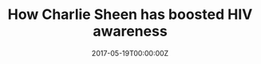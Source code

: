 ---
archived_link: https://web.archive.org/web/20210616202249/https://www.ctvnews.ca/health/how-charlie-sheen-has-boosted-hiv-awareness-1.3420818
article: HIV-positive actor Charlie Sheen has helped increase awareness and testing
  of the condition according to two new U.S. studies looking into what researchers
  have dubbed the "Charlie Sheen effect." The first study, led by San Diego State
  University Graduate School of Public Health research professor John W. Ayers, found
  that millions of online search queries for HIV prevention and testing were carried
  out after the actor made the announcement that he is HIV-positive on NBC's "Today
  Show" on Nov. 17, 2015. In a more recent follow-up study, also by Prof Ayers, the
  team investigated whether internet search queries, which they based on Google Trends
  data on searches with "test," "tests," or "testing" and "HIV," showed a link with
  an increase in HIV testing. The researchers collected data on sales of OraQuick,
  the only rapid at-home HIV test kit available in the United States, and found that
  in the same week Sheen made his TV appearance, sales in OraQuick nearly doubled,
  reaching an all-time high. Sales continued to remain significantly higher than usual
  for the following three weeks, with 8,225 more sales than expected. "In absolute
  terms, it's hard to appreciate the magnitude of Sheen's disclosure," commented study
  co-author Benjamin Althouse, "However, when we compared Sheen's disclosure to other
  traditional awareness campaigns the 'Charlie Sheen effect' is astonishing." One
  of the most high-profile and longest-running of these traditional awareness campaigns
  is World AIDS Day, with OraQuick sales following Sheen's announcement nearly eight
  times greater than sales around the well-known event. Study co-author Mark Dredze,
  a Johns Hopkins University computer scientist, added that "public health must ready
  itself for the next Sheen-like event by embracing big media data for decision making."
  However, he also added that the Charlie Sheen effect may still be going. "Our findings
  build on earlier studies that suggest empathy is easier to motivate others when
  the empathy is targeted toward an individual versus a group," explained co-author
  Jon-Patrick Allem, research scientist with the University of Southern California
  Keck School of Medicine. "It is easy to imagine that a single individual, like Sheen,
  disclosing his HIV status may be more compelling and motivating for people than
  an unnamed mass of individuals or a lecture from public health leaders." The findings
  can be found published online in the journal Prevention Science.
date: '2017-05-19T00:00:00Z'
image:
  focal_point: Smart
original_link: https://www.ctvnews.ca/health/how-charlie-sheen-has-boosted-hiv-awareness-1.3420818
summary: HIV-positive actor Charlie Sheen has helped increase awareness and testing
  of the condition according to two new U.S. studies looking into what researchers
  have dubbed the "Charlie Sheen effect." The first study, led by San Diego State
  University Graduate School of Public Health research professor John W. Ayers, found
  that...
title: How Charlie Sheen has boosted HIV awareness
---